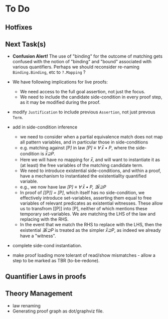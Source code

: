 # To Do

## Hotfixes

## Next Task(s)

* **Confusion Alert!** The use of "binding" for the outcome of matching gets confused with the notion of "binding" and "bound" associated with various quantifiers. Perhaps we should reconsider re-naming `Binding.Binding`, etc to `?.Mapping` ?

 
* We have following implications for live proofs:
  * We need access to the full goal assertion, not just the focus.
  * We need to include the candidate side-condition in every proof step, as it may be modified during the proof.
* modify `Justification` to include previous `Assertion`, not just prevous `Term`.
* add in side-condition inference
  * we need to consider when a partial equivalence match does not map all pattern variables, and in particular those in side-conditions
  * e.g. matching against *[P]* in law *[P] ≡ ∀ x̅ • P*,  where the side-condition is *x̅⊇P*.
  * Here we will have no mapping for *x̅*, and will want to instantiate it as (at least) the free variables of the matching candidate term.
  * We need to introduce existential side-conditions, and within a proof, have a mechanism to instantiated the existentiallty quantified variable.
  * e.g., we now have law *[P] ≡ ∀ x̅ • P, ∃x̅⊇P*
  * In proof of *[[P]] = [P]*, which itself has no side-condition, we effectively introduce set-variables, asserting them equal to free variables of relevant predicates as existential witnesses. These allow us to transfrom [[P]] into [P], neither of which mentions these temporary set-variables. We are matching the LHS of the law and replacing with the RHS.
  * In the event that we match the RHS to replace with the LHS, then the existential *∃x̅⊇P* is treated as the simpler *x̅⊇P*, as indeed we already have a "witness".
* complete side-cond instantiation.
* make proof loading more tolerant of read/show mismatches - allow a step to be marked as TBR (to-be-redone).

## Quantifier Laws in proofs

## Theory Management

* law renaming
* Generating proof graph as dot/graphviz file.
